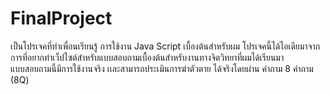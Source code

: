 # FinalProject
เป็นโปรเจคที่ทำเพื่อนเรียนรู้ การใช้งาน Java Script เบื้องต้นสำหรับผม โปรเจคนี้ได้ไอเดียมาจาก การที่อยากทำเว็ปไซต์สำหรับแบบสอบถามเบื้องต้นสำหรับงานทางจิตวิทยาที่ผมได้เรียนมา 
แบบสอบถามนี้มีการใช้งานจริง เเละสามารถประเมินการฆ่าตัวตาย ได้จริงโดยผ่าน คำถาม 8 คำถาม (8Q)
